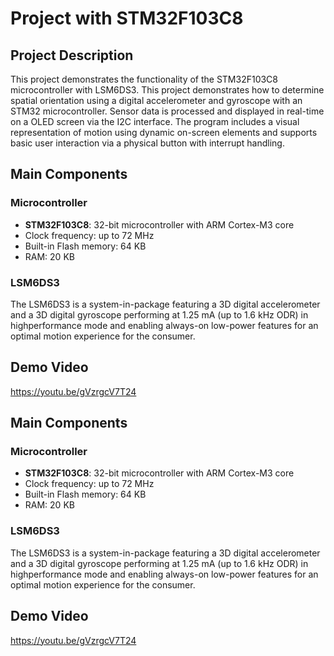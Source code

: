 # Project with STM32F103C8
## Project Description
This project demonstrates the functionality of the STM32F103C8 microcontroller with LSM6DS3.
This project demonstrates how to determine spatial orientation using a digital accelerometer and gyroscope  with an STM32 microcontroller. Sensor data is processed and displayed in real-time on a OLED screen via the I2C interface. The program includes a visual representation of motion using dynamic on-screen elements and supports basic user interaction via a physical button with interrupt handling.

## Main Components
### Microcontroller
- **STM32F103C8**: 32-bit microcontroller with ARM Cortex-M3 core
- Clock frequency: up to 72 MHz
- Built-in Flash memory: 64 KB
- RAM: 20 KB

### LSM6DS3
The LSM6DS3 is a system-in-package featuring a 3D
digital accelerometer and a 3D digital gyroscope
performing at 1.25 mA (up to 1.6 kHz ODR) in highperformance mode and enabling always-on low-power
features for an optimal motion experience for the
consumer.

## Demo Video
https://youtu.be/gVzrgcV7T24
## Main Components
### Microcontroller
- **STM32F103C8**: 32-bit microcontroller with ARM Cortex-M3 core
- Clock frequency: up to 72 MHz
- Built-in Flash memory: 64 KB
- RAM: 20 KB

### LSM6DS3
The LSM6DS3 is a system-in-package featuring a 3D
digital accelerometer and a 3D digital gyroscope
performing at 1.25 mA (up to 1.6 kHz ODR) in highperformance mode and enabling always-on low-power
features for an optimal motion experience for the
consumer.

## Demo Video
https://youtu.be/gVzrgcV7T24
